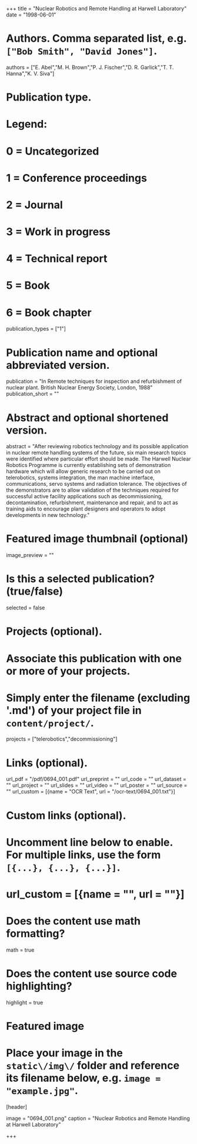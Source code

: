 +++
title = "Nuclear Robotics and Remote Handling at Harwell Laboratory" 
date = "1998-06-01"

# Authors. Comma separated list, e.g. `["Bob Smith", "David Jones"]`.
authors = ["E. Abel","M. H. Brown","P. J. Fischer","D. R. Garlick","T. T. Hanna","K. V. Siva"]

# Publication type.
# Legend:
# 0 = Uncategorized
# 1 = Conference proceedings
# 2 = Journal
# 3 = Work in progress
# 4 = Technical report
# 5 = Book
# 6 = Book chapter
publication_types = ["1"]

# Publication name and optional abbreviated version.
publication = "In Remote techniques for inspection and refurbishment of nuclear plant. British Nuclear Energy Society, London, 1988"
publication_short = ""

# Abstract and optional shortened version.
abstract = "After reviewing robotics technology and its possible application in nuclear remote handling systems of the future, six main research topics were identified where particular effort should be made. The Harwell Nuclear Robotics Programme is currently establishing sets of demonstration hardware which will allow generic research to be carried out on telerobotics, systems integration, the man machine interface, communications, servo systems and radiation tolerance. The objectives of the demonstrators are to allow validation of the techniques required for successful active facility applications such as decommissioning, decontamination, refurbishment, maintenance and repair, and to act as training aids to encourage plant designers and operators to adopt developments in new technology."

# Featured image thumbnail (optional)
image_preview = ""

# Is this a selected publication? (true/false)
selected = false

# Projects (optional).
#   Associate this publication with one or more of your projects.
#   Simply enter the filename (excluding '.md') of your project file in `content/project/`.
projects = ["telerobotics","decommissioning"]

# Links \(optional\).

url_pdf = "/pdf/0694_001.pdf"
url_preprint = ""
url_code = ""
url_dataset = ""
url_project = ""
url_slides = ""
url_video = ""
url_poster = ""
url_source = ""
url_custom = [{name = "OCR Text", url = "/ocr-text/0694_001.txt"}] 

# Custom links (optional).
#   Uncomment line below to enable. For multiple links, use the form `[{...}, {...}, {...}]`.
# url_custom = [{name = "", url = ""}]

# Does the content use math formatting?
math = true

# Does the content use source code highlighting?
highlight = true

# Featured image
# Place your image in the `static\/img\/` folder and reference its filename below, e.g. `image = "example.jpg"`.
[header]

image = "0694_001.png"
caption = "Nuclear Robotics and Remote Handling at Harwell Laboratory"

+++
